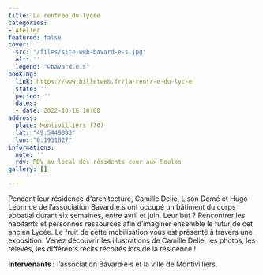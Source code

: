 ```yaml
---
title: La rentrée du lycée
categories:
- Atelier
featured: false
cover:
  src: "/files/site-web-bavard-e-s.jpg"
  alt: ''
  legend: "©bavard.e.s"
booking:
  link: https://www.billetweb.fr/la-rentr-e-du-lyc-e
  state: ''
  period: ''
  dates:
  - date: 2022-10-16 10:00
address:
  place: Montivilliers (76)
  lat: "49.5449083"
  lon: "0.1931627"
informations:
  note: ''
  rdv: RDV au local des résidents cour aux Poules
gallery: []

---
```

Pendant leur résidence d'architecture, Camille Delie, Lison Domé et Hugo Leprince de l’association Bavard.e.s ont occupé un bâtiment du corps abbatial durant six semaines, entre avril et juin. Leur but ? Rencontrer les habitants et personnes ressources afin d’imaginer ensemble le futur de cet ancien Lycée. Le fruit de cette mobilisation vous est présenté à travers une exposition. Venez découvrir les illustrations de Camille Delie, les photos, les relevés, les différents récits récoltés lors de la résidence !

**Intervenants :** l’association Bavard·e·s et la ville de Montivilliers.